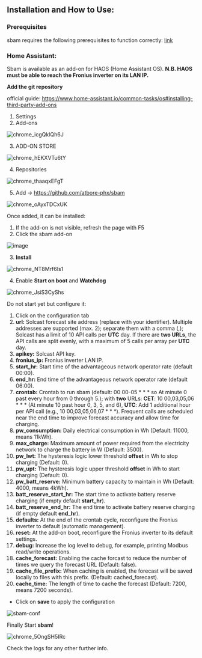 ## Installation and How to Use:

### Prerequisites

sbam requires the following prerequisites to function correctly: [link](https://github.com/atbore-phx/sbam/blob/main/docs/prereq.md)

### Home Assistant:

Sbam is available as an add-on for HAOS (Home Assistant OS).
**N.B. HAOS must be able to reach the Fronius inverter on its LAN IP.**

**Add the git repository**

official guide: https://www.home-assistant.io/common-tasks/os#installing-third-party-add-ons

1. Settings
2. Add-ons

![chrome_icgQkIQh6J](https://github.com/atbore-phx/sbam/assets/11421185/531eeab3-9910-4fb8-bf71-22d09ec77f95)

3. ADD-ON STORE

![chrome_hEKXVTu6tY](https://github.com/atbore-phx/sbam/assets/11421185/eec5866d-4a5c-4ae0-bd57-05a10fc48b67)

4. Repositories

![chrome_thaaqxEFgT](https://github.com/atbore-phx/sbam/assets/11421185/38bbcb7d-b3c7-4cbc-ba13-4d55292786ef)

5. Add -> https://github.com/atbore-phx/sbam

![chrome_oAyxTDCxUK](https://github.com/atbore-phx/sbam/assets/11421185/bdefb7c5-04d1-4d20-892a-bc864907da31)

Once added, it can be installed:

1. If the add-on is not visible, refresh the page with F5
2. Click the sbam add-on

![image](https://github.com/user-attachments/assets/ec81f283-fc97-4328-8e1e-ffbd3c4d2e29)

3. **Install**

![chrome_NT8Mrf6ls1](https://github.com/atbore-phx/sbam/assets/11421185/cb9eafe3-a274-4164-a789-1c31a87308e1)

4. Enable **Start on boot** and **Watchdog**

![chrome_JsiS3CyShs](https://github.com/atbore-phx/sbam/assets/11421185/413e2d3d-638b-417c-b906-34d46aee62c0)

Do not start yet but configure it:

1. Click on the configuration tab
2. **url:** Solcast forecast site address (replace <YOUR-SITE> with your identifier). Multiple addresses are supported (max. 2); separate them with a comma (,); Solcast has a limit of 10 API calls per **UTC** day. If there are **two URLs**, the API calls are split evenly, with a maximum of 5 calls per array per **UTC** day.
3. **apikey:** Solcast API key.
4. **fronius_ip:** Fronius inverter LAN IP.
5. **start_hr:** Start time of the advantageous network operator rate (default 00:00).
6. **end_hr:** End time of the advantageous network operator rate (default 06:00).
7. **crontab:** Crontab to run sbam (default: 00 00-05 \* \* \* so At minute 0 past every hour from 0 through 5.); with **two** URLs: **CET**: 10 00,03,05,06 \* \* \* (At minute 10 past hour 0, 3, 5, and 6), **UTC**: Add 1 additional hour per API call (e.g., 10 00,03,05,06,07 \* \* \*). Frequent calls are scheduled near the end time to improve forecast accuracy and allow time for charging.
8. **pw_consumption:** Daily electrical consumption in Wh (Default: 11000, means 11kWh).
9. **max_charge:** Maximum amount of power required from the electricity network to charge the battery in W (Default: 3500).
10. **pw_lwt:** The hysteresis logic lower threshold **offset** in Wh to stop charging (Default: 0).
11. **pw_upt:** The hysteresis logic upper threshold **offset** in Wh to start charging (Default: 0).
12. **pw_batt_reserve:** Minimum battery capacity to maintain in Wh (Default: 4000, means 4kWh).
13. **batt_reserve_start_hr:** The start time to activate battery reserve charging (if empty default **start_hr**).
14. **batt_reserve_end_hr:** The end time to activate battery reserve charging (if empty default **end_hr**).
15. **defaults:** At the end of the crontab cycle, reconfigure the Fronius inverter to default (automatic management).
16. **reset:** At the add-on boot, reconfigure the Fronius inverter to its default settings.
17. **debug:** Increase the log level to debug, for example, printing Modbus read/write operations.
18. **cache_forecast:** Enabling the cache forcast to reduce the number of times we query the forecast URL (Default: false).
19. **cache_file_prefix:** When caching is enabled, the forecast will be saved locally to files with this prefix. (Default: cached_forecast).
20. **cache_time:**  The length of time to cache the forecast (Default: 7200, means 7200 seconds).

- Click on **save** to apply the configuration

![sbam-conf](https://github.com/user-attachments/assets/51df5a4a-d355-4d37-ba62-f86451c6fb08)


Finally Start **sbam**!

![chrome_5OngSH5IRc](https://github.com/atbore-phx/sbam/assets/11421185/9575b453-5132-4a24-9166-bc6d385690f1)

Check the logs for any other further info.
